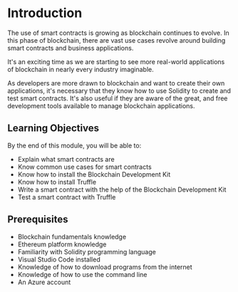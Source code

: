 # Introduction

The use of smart contracts is growing as blockchain continues to evolve. In this phase of blockchain, there are vast use cases revolve around building smart contracts and business applications.

It's an exciting time as we are starting to see more real-world applications of blockchain in nearly every industry imaginable.

As developers are more drawn to blockchain and want to create their own applications, it's necessary that they know how to use Solidity to create and test smart contracts. It's also useful if they are aware of the great, and free development tools available to manage blockchain applications.

## Learning Objectives

By the end of this module, you will be able to:

- Explain what smart contracts are
- Know common use cases for smart contracts
- Know how to install the Blockchain Development Kit
- Know how to install Truffle
- Write a smart contract with the help of the Blockchain Development Kit
- Test a smart contract with Truffle

## Prerequisites

- Blockchain fundamentals knowledge
- Ethereum platform knowledge
- Familiarity with Solidity programming language
- Visual Studio Code installed
- Knowledge of how to download programs from the internet
- Knowledge of how to use the command line
- An Azure account
